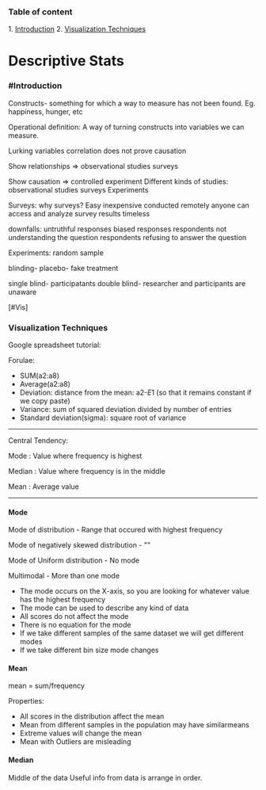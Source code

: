 <H3>Table of content</h3>
1. <a href="#Introduction">Introduction</a>
2. <a href="#Vis">Visualization Techniques</a>

<h1>Descriptive Stats</h1>

<h3>#Introduction</h3>
Constructs- something for which a way to measure has not been found. Eg. happiness, hunger, etc

Operational definition:
A way of turning constructs into variables we can measure.

Lurking variables
correlation does not prove causation

Show relationships => observational studies surveys

Show causation => controlled experiment
Different kinds of studies:
observational studies
surveys
Experiments


Surveys:
why surveys?
Easy
inexpensive
conducted remotely
anyone can access and analyze survey results
timeless

downfalls:
untruthful responses
biased responses
respondents not understanding the question
respondents refusing to answer the question

Experiments:
random sample

blinding- 
placebo- fake treatment

single blind- participatants
double blind- researcher and participants are unaware

[#Vis]<h3>Visualization Techniques</h3>

Google spreadsheet tutorial:

Forulae:
  - SUM(a2:a8)
  - Average(a2:a8)
  - Deviation: distance from the mean: a2-$E$1 (so that it remains constant if we copy paste)
  - Variance: sum of squared deviation divided by number of entries
  - Standard deviation(sigma): square root of variance

---
Central Tendency:

Mode : Value where frequency is highest

Median : Value where frequency is in the middle

Mean : Average value

---

<h4>Mode</h4>
Mode of distribution - Range that occured with highest frequency

Mode of negatively skewed distribution - ""

Mode of Uniform distribution - No mode

Multimodal - More than one mode

- The mode occurs on the X-axis, so you are looking for whatever value has the highest frequency
- The mode can be used to describe any kind of data
- All scores do not affect the mode
- There is no equation for the mode
- If we take different samples of the same dataset we will get different modes
- If we take different bin size mode changes

<h4>Mean</h4>
mean = sum/frequency

Properties:
- All scores in the distribution affect the mean
- Mean from different samples in the population may have similarmeans
- Extreme values will change the mean
- Mean with Outliers are misleading

<h4>Median</h4>

Middle of the data
Useful info from data is arrange in order.
